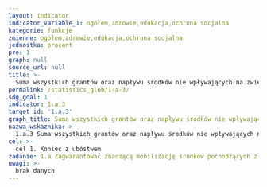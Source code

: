 ```yaml
---
layout: indicator
indicator_variable_1: ogółem,zdrowie,edukacja,ochrona socjalna
kategorie: funkcje
zmienne: ogółem,zdrowie,edukacja,ochrona socjalna
jednostka: procent
pre: 1
graph: null
source_url: null
title: >-
  Suma wszystkich grantów oraz napływu środków nie wpływających na zwiększenie długu, bezpośrednio przeznaczanych na programy redukcji ubóstwa w relacji do PKB
permalink: /statistics_glob/1-a-3/
sdg_goal: 1
indicator: 1.a.3
target_id: '1.a.3'
graph_title: Suma wszystkich grantów oraz napływu środków nie wpływających na zwiększenie długu, bezpośrednio przeznaczanych na programy redukcji ubóstwa w relacji do PKB
nazwa_wskaznika: >-
  1.a.3 Suma wszystkich grantów oraz napływu środków nie wpływających na zwiększenie długu, bezpośrednio przeznaczanych na programy redukcji ubóstwa w relacji do PKB
cel: >-
  cel 1. Koniec z ubóstwem
zadanie: 1.a Zagwarantować znaczącą mobilizację środków pochodzących z różnych źródeł, w tym ze zwiększonej współpracy rozwojowej, by zapewnić odpowiednie i przewidywalne środki dla krajów rozwijających się, w szczególności dla państw najsłabiej rozwiniętych, w celu umożliwienia realizacji programów i polityk w zakresie wyeliminowania ubóstwa we wszystkich jego wymiarach
uwagi: >-
  brak danych
---
```

